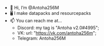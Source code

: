 - 👋 Hi, I’m @Antoha256M
- 🖥️ I make datapacks and resourcepacks
- 📫 You can reach me at...
  - Discord: my tag is "Antoha v2.0#4995";
  - VK: url: "https://vk.com/antoha256m";
  - Telegram: Antoha256M

<!---
Antoha256M/Antoha256M is a ✨ special ✨ repository because its `README.md` (this file) appears on your GitHub profile.
You can click the Preview link to take a look at your changes.
--->
